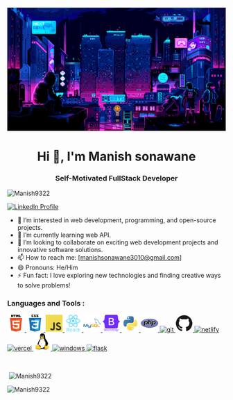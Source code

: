 [![MasterHead](https://github.com/Manish9322/Manish9322/raw/main/5927911.gif)](https://m-sonawane.vercel.app)


<!---[![MasterHead](https://firebasestorage.googleapis.com/v0/b/flexi-coding.appspot.com/o/dempgi7-520f8d5f-63d4-4453-8822-dbc149ae27f8.gif?alt=media&token=91c0c7b2-93c3-4029-b011-1a8703c5730d)](https://m-sonawane.vercel.app) --->
<h1 align="center">Hi 👋, I'm Manish sonawane</h1>
<h3 align="center">Self-Motivated FullStack Developer</h3>

<p align="left"> 
  <img src="https://komarev.com/ghpvc/?username=Manish9322&label=Profile%20views&color=0e75b6&style=flat" alt="Manish9322" /> 
</p>

<p align="left"> 
  <a href="https://www.linkedin.com/in/m-sonawane/" target="blank">
    <img src="https://img.shields.io/badge/-LinkedIn-blue?style=for-the-badge&logo=linkedin&logoColor=white" alt="LinkedIn Profile" />
  </a> 
</p>

 - 👀 I’m interested in web development, programming, and open-source projects.
 - 🌱 I’m currently learning web API.
 - 💞️ I’m looking to collaborate on exciting web development projects and innovative software solutions.
 - 📫 How to reach me: [manishsonawane3010@gmail.com]
 - 😄 Pronouns: He/Him
 - ⚡ Fun fact: I love exploring new technologies and finding creative ways to solve problems!

<h3 align="left">Languages and Tools : </h3>
  <a href="https://www.w3.org/html/" target="_blank" rel="noreferrer"> 
    <img src="https://raw.githubusercontent.com/devicons/devicon/master/icons/html5/html5-original-wordmark.svg" alt="html5" width="40" height="40"/> 
  </a> 
  <a href="https://www.w3schools.com/css/" target="_blank" rel="noreferrer"> 
    <img src="https://raw.githubusercontent.com/devicons/devicon/master/icons/css3/css3-original-wordmark.svg" alt="css3" width="40" height="40"/> 
  </a> 
  <a href="https://developer.mozilla.org/en-US/docs/Web/JavaScript" target="_blank" rel="noreferrer"> 
    <img src="https://raw.githubusercontent.com/devicons/devicon/master/icons/javascript/javascript-original.svg" alt="javascript" width="40" height="40"/> 
  </a> 
  <a href="https://reactjs.org/" target="_blank" rel="noreferrer"> 
    <img src="https://raw.githubusercontent.com/devicons/devicon/master/icons/react/react-original-wordmark.svg" alt="react" width="40" height="40"/> 
  </a> 
  <a href="https://www.mysql.com/" target="_blank" rel="noreferrer"> 
    <img src="https://raw.githubusercontent.com/devicons/devicon/master/icons/mysql/mysql-original-wordmark.svg" alt="mysql" width="40" height="40"/> 
  </a> 
  <a href="https://getbootstrap.com" target="_blank" rel="noreferrer"> 
    <img src="https://raw.githubusercontent.com/devicons/devicon/master/icons/bootstrap/bootstrap-plain-wordmark.svg" alt="bootstrap" width="40" height="40"/> 
  </a> 
  <a href="https://www.python.org" target="_blank" rel="noreferrer"> 
    <img src="https://raw.githubusercontent.com/devicons/devicon/master/icons/python/python-original.svg" alt="python" width="40" height="40"/> 
  </a>
  <a href="https://www.php.net/" target="_blank" rel="noreferrer"> 
    <img src="https://raw.githubusercontent.com/devicons/devicon/master/icons/php/php-original.svg" alt="php" width="40" height="40"/> 
  </a> 
  <a href="https://git-scm.com/" target="_blank" rel="noreferrer"> 
    <img src="https://www.vectorlogo.zone/logos/git-scm/git-scm-icon.svg" alt="git" width="40" height="40"/> 
  </a> 
  <a href="https://github.com/" target="_blank" rel="noreferrer"> 
    <img src="https://raw.githubusercontent.com/devicons/devicon/master/icons/github/github-original.svg" alt="github" width="40" height="40"/> 
  </a> 
  <a href="https://www.netlify.com/" target="_blank" rel="noreferrer"> 
    <img src="https://www.vectorlogo.zone/logos/netlify/netlify-icon.svg" alt="netlify" width="40" height="40"/> 
  </a> 
  <a href="https://vercel.com/" target="_blank" rel="noreferrer"> 
    <img src="https://www.vectorlogo.zone/logos/vercel/vercel-icon.svg" alt="vercel" width="40" height="40"/> 
  </a>

  <a href="https://www.linux.org/" target="_blank" rel="noreferrer"> 
    <img src="https://raw.githubusercontent.com/devicons/devicon/master/icons/linux/linux-original.svg" alt="linux" width="40" height="40"/> 
  </a> 
  <a href="https://www.microsoft.com/en-us/windows" target="_blank" rel="noreferrer"> 
    <img src="https://upload.wikimedia.org/wikipedia/commons/e/e2/Windows_logo_and_wordmark_-_2021.svg" alt="windows" width="40" height="40"/> 
  </a> 
    <a href="https://flask.palletsprojects.com/" target="_blank" rel="noreferrer"> 
    <img src="https://www.vectorlogo.zone/logos/palletsprojects_flask/palletsprojects_flask-icon.svg" alt="flask" width="40" height="40"/> 
  </a> 
</p>

<br>

<p>&nbsp;<img align="center" src="https://github-readme-stats.vercel.app/api?username=Manish9322&show_icons=true&locale=en&theme=tokyonight" alt="Manish9322" /></p>

<p><img align="left" src="https://github-readme-stats.vercel.app/api/top-langs?username=Manish9322&show_icons=true&locale=en&layout=compact&theme=tokyonight" alt="Manish9322" /></p>

<!-- <p><img align="center" src="https://github-readme-streak-stats.herokuapp.com/?user=Manish9322&&theme=tokyonight" alt="Manish9322" /></p>



<!---
Manish9322/Manish9322 is a ✨ special ✨ repository because its `README.md` (this file) appears on your GitHub profile.
You can click the Preview link to take a look at your changes.
--->
